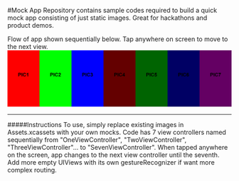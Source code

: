 #Mock App
Repository contains sample codes required to build a quick mock app consisting of just static images. Great for hackathons and product demos.

Flow of app shown sequentially below. Tap anywhere on screen to move to the next view.
![Rainbow](https://github.com/Cloudilly/Images/blob/master/hack.jpg)

---

#####Instructions
To use, simply replace existing images in Assets.xcassets with your own mocks. Code has 7 view controllers named sequentially from "OneViewController", "TwoViewController", "ThreeViewController"... to "SevenViewController". When tapped anywhere on the screen, app changes to the next view controller until the seventh. Add more empty UIViews with its own gestureRecognizer if want more complex routing.
